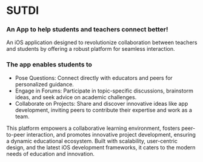 # SUTDI
### An App to help students and teachers connect better!

An iOS application designed to revolutionize collaboration between teachers and students by offering a robust platform for seamless interaction. 

### The app enables students to

- Pose Questions: Connect directly with educators and peers for personalized guidance.
- Engage in Forums: Participate in topic-specific discussions, brainstorm ideas, and seek advice on academic challenges.
- Collaborate on Projects: Share and discover innovative ideas like app development, inviting peers to contribute their expertise and work as a team.
  
This platform empowers a collaborative learning environment, fosters peer-to-peer interaction, and promotes innovative project development, ensuring a dynamic educational ecosystem. Built with scalability, user-centric design, and the latest iOS development frameworks, it caters to the modern needs of education and innovation.
